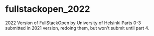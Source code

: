 # fullstackopen_2022
2022 Version of FullStackOpen by University of Helsinki
Parts 0-3 submitted in 2021 version, redoing them, but won't submit until part 4.
